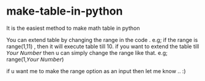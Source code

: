 # make-table-in-python
It is the easiest method to make math table in python


You can extend table by changing the range in the code . e.g;
if the range is range(1,11) , then it will execute table till 10.
if you want to extend the table till 𝘠𝘰𝘶𝘳 𝘕𝘶𝘮𝘣𝘦𝘳 then u can simply change the range like that. e.g;
range(1,𝘠𝘰𝘶𝘳 𝘕𝘶𝘮𝘣𝘦𝘳)

if u want me to make the range option as an input then let me know .. :)

